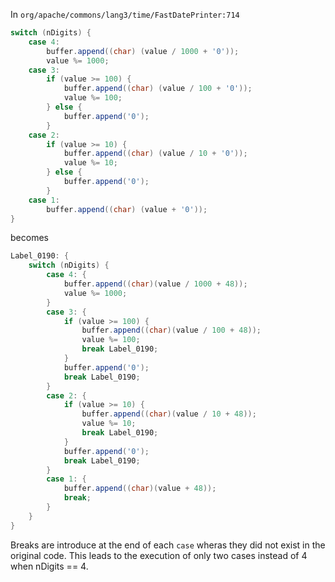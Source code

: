 
In `org/apache/commons/lang3/time/FastDatePrinter:714`

```java
switch (nDigits) {
    case 4:
        buffer.append((char) (value / 1000 + '0'));
        value %= 1000;
    case 3:
        if (value >= 100) {
            buffer.append((char) (value / 100 + '0'));
            value %= 100;
        } else {
            buffer.append('0');
        }
    case 2:
        if (value >= 10) {
            buffer.append((char) (value / 10 + '0'));
            value %= 10;
        } else {
            buffer.append('0');
        }
    case 1:
        buffer.append((char) (value + '0'));
}
```

becomes

```java
Label_0190: {
    switch (nDigits) {
        case 4: {
            buffer.append((char)(value / 1000 + 48));
            value %= 1000;
        }
        case 3: {
            if (value >= 100) {
                buffer.append((char)(value / 100 + 48));
                value %= 100;
                break Label_0190;
            }
            buffer.append('0');
            break Label_0190;
        }
        case 2: {
            if (value >= 10) {
                buffer.append((char)(value / 10 + 48));
                value %= 10;
                break Label_0190;
            }
            buffer.append('0');
            break Label_0190;
        }
        case 1: {
            buffer.append((char)(value + 48));
            break;
        }
    }
}
```

Breaks are introduce at the end of each `case` wheras they did not exist in the original code. This leads to the execution of only two cases instead of 4 when nDigits == 4.

